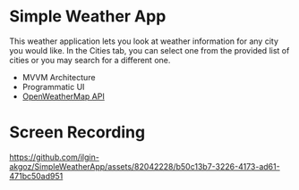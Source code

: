 # Simple Weather App

This weather application lets you look at weather information for any city you would like. In the Cities tab, you can select one from the provided list of cities or you may search for a different one.

- MVVM Architecture
- Programmatic UI
- [OpenWeatherMap API](https://openweathermap.org/api)

# Screen Recording

https://github.com/ilgin-akgoz/SimpleWeatherApp/assets/82042228/b50c13b7-3226-4173-ad61-471bc50ad951


